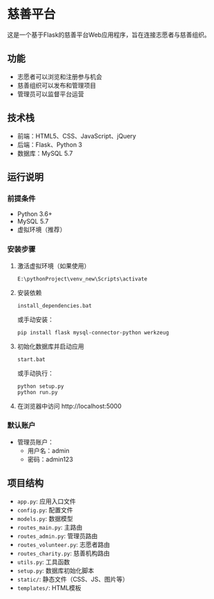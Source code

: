 # 慈善平台

这是一个基于Flask的慈善平台Web应用程序，旨在连接志愿者与慈善组织。

## 功能

- 志愿者可以浏览和注册参与机会
- 慈善组织可以发布和管理项目
- 管理员可以监督平台运营

## 技术栈

- 前端：HTML5、CSS、JavaScript、jQuery
- 后端：Flask、Python 3
- 数据库：MySQL 5.7

## 运行说明

### 前提条件

- Python 3.6+
- MySQL 5.7
- 虚拟环境（推荐）

### 安装步骤

1. 激活虚拟环境（如果使用）
   ```
   E:\pythonProject\venv_new\Scripts\activate
   ```

2. 安装依赖
   ```
   install_dependencies.bat
   ```
   或手动安装：
   ```
   pip install flask mysql-connector-python werkzeug
   ```

3. 初始化数据库并启动应用
   ```
   start.bat
   ```
   或手动执行：
   ```
   python setup.py
   python run.py
   ```

4. 在浏览器中访问 http://localhost:5000

### 默认账户

- 管理员账户：
  - 用户名：admin
  - 密码：admin123

## 项目结构

- `app.py`: 应用入口文件
- `config.py`: 配置文件
- `models.py`: 数据模型
- `routes_main.py`: 主路由
- `routes_admin.py`: 管理员路由
- `routes_volunteer.py`: 志愿者路由
- `routes_charity.py`: 慈善机构路由
- `utils.py`: 工具函数
- `setup.py`: 数据库初始化脚本
- `static/`: 静态文件（CSS、JS、图片等）
- `templates/`: HTML模板
